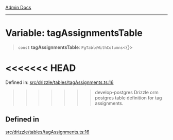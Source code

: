 [Admin Docs](/)

***

# Variable: tagAssignmentsTable

> `const` **tagAssignmentsTable**: `PgTableWithColumns`\<\{\}\>

<<<<<<< HEAD
=======
Defined in: [src/drizzle/tables/tagAssignments.ts:16](https://github.com/PalisadoesFoundation/talawa-api/blob/37e2d6abe1cabaa02f97a3c6c418b81e8fcb5a13/src/drizzle/tables/tagAssignments.ts#L16)

>>>>>>> develop-postgres
Drizzle orm postgres table definition for tag assignments.

## Defined in

[src/drizzle/tables/tagAssignments.ts:16](https://github.com/NishantSinghhhhh/talawa-api/blob/ff0f1d6ae21d3428519b64e42fe3bfdff573cb6e/src/drizzle/tables/tagAssignments.ts#L16)
